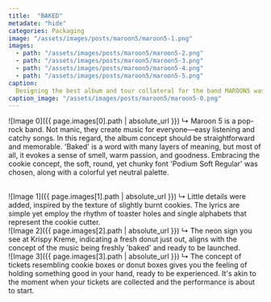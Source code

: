 ```yaml
---
title:  "BAKED"
metadate: "hide"
categories: Packaging
image: "/assets/images/posts/maroon5/maroon5-1.png"
images:
  - path: "/assets/images/posts/maroon5/maroon5-2.png"
  - path: "/assets/images/posts/maroon5/maroon5-3.png"
  - path: "/assets/images/posts/maroon5/maroon5-4.png"
  - path: "/assets/images/posts/maroon5/maroon5-5.png"
caption: 
  Designing the best album and tour collateral for the band MAROON5 was challenging in terms of making the typography stand out while capturing the essence of the band's identity and the album itself.
caption_image: "/assets/images/posts/maroon5/maroon5-0.png"
---
```


![Image 0]({{ page.images[0].path | absolute_url }})
↳ Maroon 5 is a pop-rock band. Not manic, they create music for everyone—easy listening and catchy songs. In this regard, the album concept should be straightforward and memorable. 'Baked' is a word with many layers of meaning, but most of all, it evokes a sense of smell, warm passion, and goodness. Embracing the cookie concept, the soft, round, yet chunky font 'Podium Soft Regular' was chosen, along with a colorful yet neutral palette.

<br>
![Image 1]({{ page.images[1].path | absolute_url }})
↳ Little details were added, inspired by the texture of slightly burnt cookies. The lyrics are simple yet employ the rhythm of toaster holes and single alphabets that represent the cookie cutter.

<br>
![Image 2]({{ page.images[2].path | absolute_url }})
↳ The neon sign you see at Krispy Kreme, indicating a fresh donut just out, aligns with the concept of the music being freshly 'baked' and ready to be launched.

<br>
![Image 3]({{ page.images[3].path | absolute_url }})
↳ The concept of tickets resembling cookie boxes or donut boxes gives you the feeling of holding something good in your hand, ready to be experienced. It's akin to the moment when your tickets are collected and the performance is about to start.